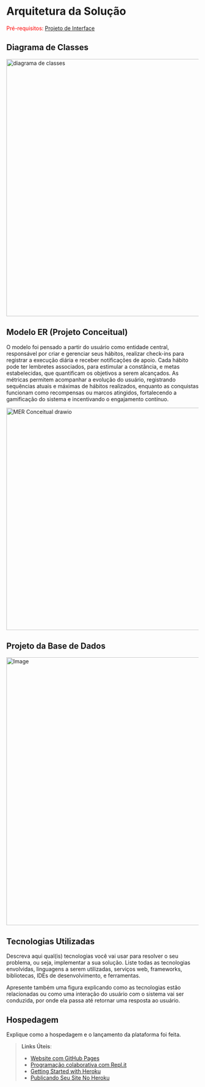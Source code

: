 # Arquitetura da Solução

<span style="color:red">Pré-requisitos: <a href="3-Projeto de Interface.md"> Projeto de Interface</a></span>

## Diagrama de Classes


<img width="852" height="672" alt="diagrama de classes" src="https://github.com/user-attachments/assets/28956b4d-e29e-4daf-a1ba-c4adcf7a5045" />


## Modelo ER (Projeto Conceitual)

O modelo foi pensado a partir do usuário como entidade central, responsável por criar e gerenciar seus hábitos, realizar check-ins para registrar a execução diária e receber notificações de apoio. Cada hábito pode ter lembretes associados, para estimular a constância, e metas estabelecidas, que quantificam os objetivos a serem alcançados. As métricas permitem acompanhar a evolução do usuário, registrando sequências atuais e máximas de hábitos realizados, enquanto as conquistas funcionam como recompensas ou marcos atingidos, fortalecendo a gamificação do sistema e incentivando o engajamento contínuo.

<img width="751" height="581" alt="MER Conceitual drawio" src="https://github.com/user-attachments/assets/b37f2e58-b7b2-43c3-970f-9451f19d4ebc" />


## Projeto da Base de Dados

<img width="1136" height="700" alt="Image" src="https://github.com/user-attachments/assets/6f4f83c2-10c4-4e5e-b3a1-0426092dfc9a" />


## Tecnologias Utilizadas

Descreva aqui qual(is) tecnologias você vai usar para resolver o seu problema, ou seja, implementar a sua solução. Liste todas as tecnologias envolvidas, linguagens a serem utilizadas, serviços web, frameworks, bibliotecas, IDEs de desenvolvimento, e ferramentas.

Apresente também uma figura explicando como as tecnologias estão relacionadas ou como uma interação do usuário com o sistema vai ser conduzida, por onde ela passa até retornar uma resposta ao usuário.

## Hospedagem

Explique como a hospedagem e o lançamento da plataforma foi feita.

> **Links Úteis**:
>
> - [Website com GitHub Pages](https://pages.github.com/)
> - [Programação colaborativa com Repl.it](https://repl.it/)
> - [Getting Started with Heroku](https://devcenter.heroku.com/start)
> - [Publicando Seu Site No Heroku](http://pythonclub.com.br/publicando-seu-hello-world-no-heroku.html)
